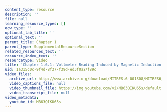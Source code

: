 ```yaml
---
content_type: resource
description: ''
file: null
learning_resource_types: []
ocw_type: ''
optional_tab_title: ''
optional_text: ''
parent_title: Chapter 1
parent_type: SupplementalResourceSection
related_resources_text: ''
resource_index_text: ''
resourcetype: Video
title: 'Chapter 1.6.1: Voltmeter Reading Induced by Magnetic Induction'
uid: 1a315c0c-9f4d-8f37-f39d-ed3f0aa7f89c
video_files:
  archive_url: http://www.archive.org/download/MITRES.6-001S08/MITRES6_001S08_1-6-1_300k.mp4
  video_captions_file: null
  video_thumbnail_file: https://img.youtube.com/vi/MB63QIKU65s/default.jpg
  video_transcript_file: null
video_metadata:
  youtube_id: MB63QIKU65s
---
```

